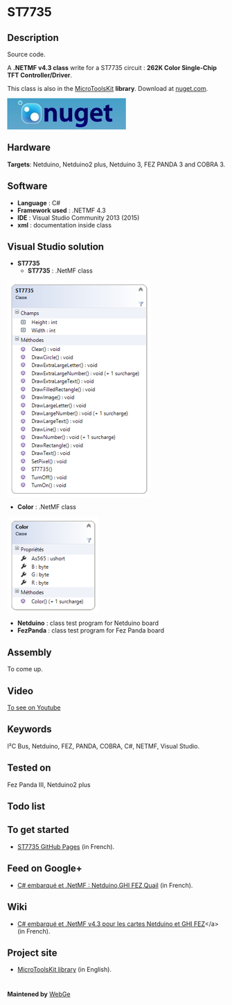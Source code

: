 # ST7735

**Description**
----
Source code.

A **.NETMF v4.3 class** write for a ST7735 circuit : **262K Color Single-Chip TFT Controller/Driver**. 

This class is also in the [MicroToolsKit]("https://www.nuget.org/packages/WEBGE.Microtoolskit/")  **library**. Download at [nuget.com]("https://www.nuget.org").

 <img src="img/nuget.JPG" align="center" />

**Hardware**
----
**Targets**: Netduino, Netduino2 plus, Netduino 3, FEZ PANDA 3 and COBRA 3.

**Software**
----
* **Language** : C#
* **Framework used** : .NETMF 4.3
* **IDE** : Visual Studio Community 2013 (2015)
* **xml** : documentation inside class

**Visual Studio solution**
----
* **ST7735**
  * **ST7735** : .NetMF class

<img src="img/ST7735.png" align="center" />

  * **Color** : .NetMF class

<img src="img/Color.png" align="center" />

  * **Netduino** : class test program for Netduino board
  * **FezPanda** : class test program for Fez Panda board 

**Assembly**
----
To come up.

**Video**
----
<a href="" target="_blank">To see on Youtube</a>

**Keywords**
----------------------------
I²C Bus, Netduino, FEZ, PANDA, COBRA, C#, NETMF, Visual Studio.

**Tested on**
----
Fez Panda III, Netduino2 plus

**Todo list**
----

**To get started**
----
- [ST7735 GitHub Pages]("http://webge.github.io/ST7735/") (in French).

**Feed on Google+**
----
* [C# embarqué et .NetMF : Netduino,GHI FEZ,Quail]("https://plus.google.com/collection/oaaJX") (in French).

**Wiki**
----
* [C# embarqué et .NetMF v4.3 pour les cartes Netduino et GHI FEZ]("http://webge.dyndns-server.com/dokuwiki/doku.php?id=netmf43:accueilnetmf")</a> (in French).

**Project site**
----
* [MicroToolsKit library]("http://webge.dyndns-server.com/dokuwiki/doku.php?id=netmf43:6_microtoolskit") (in English).
#

**Maintened by** <a href="mailto:philippemariano@gmail.com">WebGe</a>
